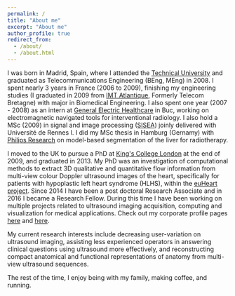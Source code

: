 ```yaml
---
permalink: /
title: "About me"
excerpt: "About me"
author_profile: true
redirect_from: 
  - /about/
  - /about.html
---
```


I was born in Madrid, Spain, where I attended the [Technical University](https://www.etsit.upm.es/) and graduated as Telecommunications Engineering (BEng, MEng) in 2008. I spent nearly 3 years in France (2006 to 2009), finishing my engineering studies (I graduated in 2009 from [IMT Atlantique](https://www.imt-atlantique.fr/en), Formerly Telecom Bretagne) with major in Biomedical Engineering. I also spent one year (2007 - 2008) as an intern at [General Electric Healthcare](https://www.gehealthcare.com/) in Buc, working on electromagnetic navigated tools for interventional radiology. I also hold a MSc (2009) in signal and image processing ([SISEA](https://istic.univ-rennes1.fr/master-2-eea-parcours-signal-image-systemes-integres-automatique-sisea-0)) joinly delivered with Université de Rennes I. I did my MSc thesis in Hamburg (Gernamy) with [Philips Research](https://www.philips.com/a-w/research/home) on model-based segmentation of the liver for radiotherapy.  

I moved to the UK to pursue a PhD at [King's College London](https://www.kcl.ac.uk/bmeis) at the end of 2009, and graduated in 2013. My PhD was an investigation of computational methods to extract 3D qualitative and quantitative flow information from multi-view colour Doppler ultrasound images of the heart, specifically for patients with hypoplastic left heart syndrome (HLHS), within the [euHeart project](http://www.euheart.eu/). Since 2014 I have been a post doctoral Research Associate and in 2016 I became a Research Fellow. During this time I have been working on multiple projects related to ultrasound imaging acquisition, computing and visualization for medical applications. Check out my corporate profile pages [here](https://kclpure.kcl.ac.uk/portal/alberto.gomez.html) and [here](https://www.kcl.ac.uk/people/alberto-gomez).

My current research interests include decreasing user-variation on ultrasound imaging, assisting less experienced operators in answering clinical questions using ultrasound more effectively, and reconstructing compact anatomical and functional representations of anatomy from multi-view ultrasound sequences.

The rest of the time, I enjoy being with my family, making coffee, and running.
